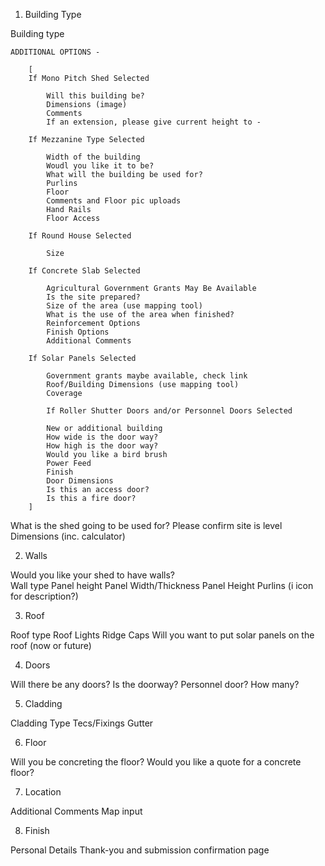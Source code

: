
1. Building Type 

Building type

    ADDITIONAL OPTIONS - 

        [
        If Mono Pitch Shed Selected

            Will this building be? 
            Dimensions (image)
            Comments
            If an extension, please give current height to - 

        If Mezzanine Type Selected  

            Width of the building
            Woudl you like it to be?
            What will the building be used for? 
            Purlins
            Floor
            Comments and Floor pic uploads
            Hand Rails
            Floor Access

        If Round House Selected

            Size

        If Concrete Slab Selected

            Agricultural Government Grants May Be Available
            Is the site prepared?
            Size of the area (use mapping tool)
            What is the use of the area when finished? 
            Reinforcement Options
            Finish Options
            Additional Comments

        If Solar Panels Selected

            Government grants maybe available, check link
            Roof/Building Dimensions (use mapping tool)
            Coverage 

            If Roller Shutter Doors and/or Personnel Doors Selected

            New or additional building
            How wide is the door way?
            How high is the door way?
            Would you like a bird brush
            Power Feed 
            Finish
            Door Dimensions
            Is this an access door?
            Is this a fire door?            
        ]

What is the shed going to be used for?
Please confirm site is level
Dimensions (inc. calculator)

2. Walls 

Would you like your shed to have walls?  
Wall type 
Panel height
Panel Width/Thickness
Panel Height
Purlins (i icon for description?)

3. Roof

Roof type
Roof Lights
Ridge Caps
Will you want to put solar panels on the roof (now or future)

4. Doors 

Will there be any doors? 
Is the doorway?
Personnel door? 
How many? 

5. Cladding 

Cladding Type
Tecs/Fixings
Gutter

6. Floor

Will you be concreting the floor? 
Would you like a quote for a concrete floor? 


7. Location 

Additional Comments
Map input

8. Finish 

Personal Details
Thank-you and submission confirmation page

